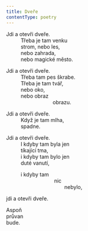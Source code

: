 ```yaml
---
title: Dveře
contentType: poetry
---
```


<section>

Jdi a otevři dveře.  
          Třeba je tam venku  
          strom, nebo les,  
          nebo zahrada,  
          nebo magické město.

Jdi a otevři dveře.  
          Třeba tam pes škrabe.  
          Třeba je tam tvář,  
          nebo oko,  
          nebo obraz  
                                obrazu.

Jdi a otevři dveře.  
          Když je tam mlha,  
          spadne.

Jdi a otevři dveře.  
          I kdyby tam byla jen  
          tíkající tma,  
          i kdyby tam bylo jen  
          duté vanutí,

          i kdyby tam  
                                 nic  
                                        nebylo,

jdi a otevři dveře.

Aspoň  
průvan  
bude.

</section>
